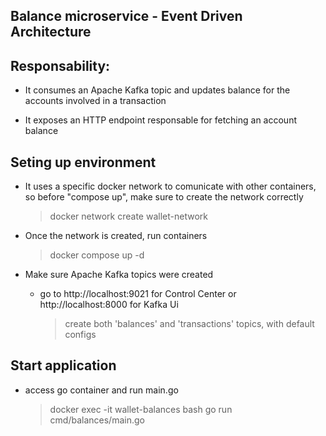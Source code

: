 ## Balance microservice - Event Driven Architecture

## Responsability:
- It consumes an Apache Kafka topic and updates balance for the accounts involved in a transaction

- It exposes an HTTP endpoint responsable for fetching an account balance

## Seting up environment
- It uses a specific docker network to comunicate with other containers, so before "compose up", make sure to create the network correctly
  > docker network create wallet-network

- Once the network is created, run containers
  > docker compose up -d

- Make sure Apache Kafka topics were created
  - go to http://localhost:9021 for Control Center or http://localhost:8000 for Kafka Ui  
    > create both 'balances' and 'transactions' topics, with default configs

## Start application
- access go container and run main.go
  > docker exec -it wallet-balances bash
  > go run cmd/balances/main.go
